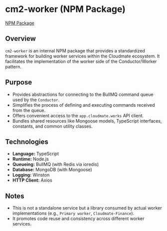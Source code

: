 # cm2-worker (NPM Package)

[NPM Package](https://www.npmjs.com/package/cm2-worker)

## Overview

`cm2-worker` is an internal NPM package that provides a standardized framework for building worker services within the Cloudmate ecosystem. It facilitates the implementation of the worker side of the Conductor/Worker pattern.

## Purpose

*   Provides abstractions for connecting to the BullMQ command queue used by the `Conductor`.
*   Simplifies the process of defining and executing commands received from the queue.
*   Offers convenient access to the `app.cloudmate.works` API client.
*   Bundles shared resources like Mongoose models, TypeScript interfaces, constants, and common utility classes.

## Technologies

*   **Language:** TypeScript
*   **Runtime:** Node.js
*   **Queueing:** BullMQ (with Redis via ioredis)
*   **Database:** MongoDB (with Mongoose)
*   **Logging:** Winston
*   **HTTP Client:** Axios

## Notes

*   This is not a standalone service but a library consumed by actual worker implementations (e.g., `Primary worker`, `Cloudmate-Finance`).
*   It promotes code reuse and consistency across different worker services. 